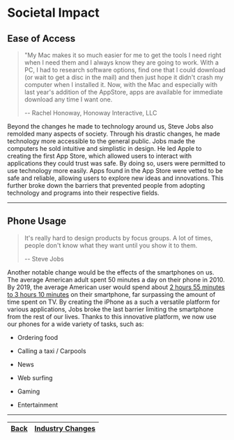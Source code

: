 # Societal Impact

## Ease of Access

> "My Mac makes it so much easier for me to get the tools I need right when I need them and I always know they are going to work. With a PC, I had to research software options, find one that I could download (or wait to get a disc in the mail) and then just hope it didn't crash my computer when I installed it. Now, with the Mac and especially with last year's addition of the AppStore, apps are available for immediate download any time I want one.
> 
> -- Rachel Honoway, Honoway Interactive, LLC

Beyond the changes he made to technology around us, Steve Jobs also remolded many aspects of society. Through his drastic changes, he made technology more accessible to the general public. Jobs made the computers he sold intuitive and simplistic in design. He led Apple to creating the first App Store, which allowed users to interact with applications they could trust was safe. By doing so, users were permitted to use technology more easily. Apps found in the App Store were vetted to be safe and reliable, allowing users to explore new ideas and innovations. This further broke down the barriers that prevented people from adopting technology and programs into their respective fields.

---

## Phone Usage

> It's really hard to design products by focus groups. A lot of times, people don't know what they want until you show it to them.
> 
> -- Steve Jobs

Another notable change would be the effects of the smartphones on us. The average American adult spent 50 minutes a day on their phone in 2010. By 2019, the average American user would spend about [2 hours 55 minutes to 3 hours 10 minutes](https://www.emarketer.com/content/us-time-spent-with-mobile-2019) on their smartphone, far surpassing the amount of time spent on TV. By creating the iPhone as a such a versatile platform for various applications, Jobs broke the last barrier limiting the smartphone from the rest of our lives. Thanks to this innovative platform, we now use our phones for a wide variety of tasks, such as:

- Ordering food

- Calling a taxi / Carpools

- News

- Web surfing

- Gaming

- Entertainment

---

| [Back](/Sites/BreakingBarriers/IndustryChanges.md) | [Industry Changes](/Sites/Conclusion.md) |
| -------------------------------------------------- | ---------------------------------------- |


